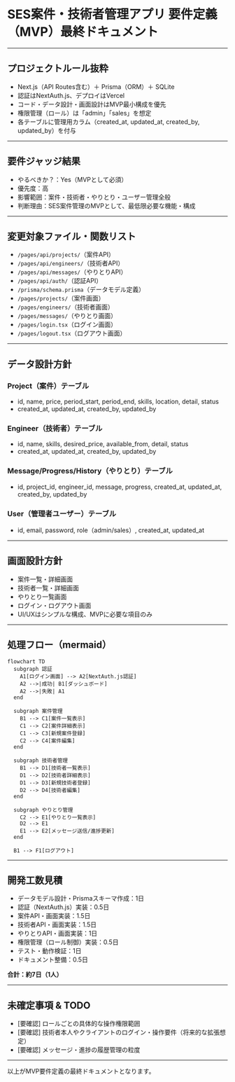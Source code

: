 # SES案件・技術者管理アプリ 要件定義（MVP）最終ドキュメント

---

## プロジェクトルール抜粋

- Next.js（API Routes含む）＋ Prisma（ORM）＋ SQLite
- 認証はNextAuth.js、デプロイはVercel
- コード・データ設計・画面設計はMVP最小構成を優先
- 権限管理（ロール）は「admin」「sales」を想定
- 各テーブルに管理用カラム（created_at, updated_at, created_by, updated_by）を付与

---

## 要件ジャッジ結果

- やるべきか？：Yes（MVPとして必須）
- 優先度：高
- 影響範囲：案件・技術者・やりとり・ユーザー管理全般
- 判断理由：SES案件管理のMVPとして、最低限必要な機能・構成

---

## 変更対象ファイル・関数リスト

- `/pages/api/projects/`（案件API）
- `/pages/api/engineers/`（技術者API）
- `/pages/api/messages/`（やりとりAPI）
- `/pages/api/auth/`（認証API）
- `/prisma/schema.prisma`（データモデル定義）
- `/pages/projects/`（案件画面）
- `/pages/engineers/`（技術者画面）
- `/pages/messages/`（やりとり画面）
- `/pages/login.tsx`（ログイン画面）
- `/pages/logout.tsx`（ログアウト画面）

---

## データ設計方針

### Project（案件）テーブル
- id, name, price, period_start, period_end, skills, location, detail, status
- created_at, updated_at, created_by, updated_by

### Engineer（技術者）テーブル
- id, name, skills, desired_price, available_from, detail, status
- created_at, updated_at, created_by, updated_by

### Message/Progress/History（やりとり）テーブル
- id, project_id, engineer_id, message, progress, created_at, updated_at, created_by, updated_by

### User（管理者ユーザー）テーブル
- id, email, password, role（admin/sales）, created_at, updated_at

---

## 画面設計方針

- 案件一覧・詳細画面
- 技術者一覧・詳細画面
- やりとり一覧画面
- ログイン・ログアウト画面
- UI/UXはシンプルな構成、MVPに必要な項目のみ

---

## 処理フロー（mermaid）

```mermaid
flowchart TD
  subgraph 認証
    A1[ログイン画面] --> A2[NextAuth.js認証]
    A2 -->|成功| B1[ダッシュボード]
    A2 -->|失敗| A1
  end

  subgraph 案件管理
    B1 --> C1[案件一覧表示]
    C1 --> C2[案件詳細表示]
    C1 --> C3[新規案件登録]
    C2 --> C4[案件編集]
  end

  subgraph 技術者管理
    B1 --> D1[技術者一覧表示]
    D1 --> D2[技術者詳細表示]
    D1 --> D3[新規技術者登録]
    D2 --> D4[技術者編集]
  end

  subgraph やりとり管理
    C2 --> E1[やりとり一覧表示]
    D2 --> E1
    E1 --> E2[メッセージ送信/進捗更新]
  end

  B1 --> F1[ログアウト]
```

---

## 開発工数見積

- データモデル設計・Prismaスキーマ作成：1日
- 認証（NextAuth.js）実装：0.5日
- 案件API・画面実装：1.5日
- 技術者API・画面実装：1.5日
- やりとりAPI・画面実装：1日
- 権限管理（ロール制御）実装：0.5日
- テスト・動作検証：1日
- ドキュメント整備：0.5日

**合計：約7日（1人）**

---

## 未確定事項 & TODO

- [要確認] ロールごとの具体的な操作権限範囲
- [要確認] 技術者本人やクライアントのログイン・操作要件（将来的な拡張想定）
- [要確認] メッセージ・進捗の履歴管理の粒度

---

以上がMVP要件定義の最終ドキュメントとなります。 